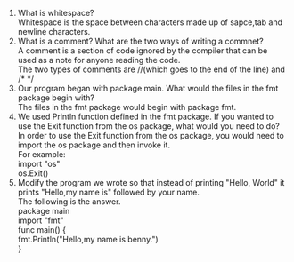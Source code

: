 1. What is whitespace?  
Whitespace is the space between characters made up of sapce,tab and newline characters.  
2. What is a comment? What are the two ways of writing a commnet?  
A comment is a section of code ignored by the compiler that can be used as a note for anyone reading the code.  
The two types of comments are //(which goes to the end of the line) and /* */  
3. Our program began with package main. What would the files in the fmt package begin with?  
The files in the fmt package would begin with package fmt.  
4. We used Println function defined in the fmt package. If you wanted to use the Exit function from the os package, what would you need to do?  
In order to use the Exit function from the os package, you would need to import the os package and then invoke it.  
For example:  
import "os"  
os.Exit()  
5. Modify the program we wrote so that instead of printing "Hello, World" it prints "Hello,my name is" followed by your name.  
The following is the answer.  
package main  
import "fmt"  
func main() {  
    fmt.Println("Hello,my name is benny.")  
}  
